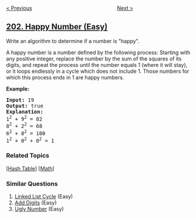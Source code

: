 <!--|This file generated by command(leetcode description); DO NOT EDIT.    |-->
<!--+----------------------------------------------------------------------+-->
<!--|@author    openset <openset.wang@gmail.com>                           |-->
<!--|@link      https://github.com/openset                                 |-->
<!--|@home      https://github.com/openset/leetcode                        |-->
<!--+----------------------------------------------------------------------+-->

[< Previous](https://github.com/openset/leetcode/tree/master/problems/bitwise-and-of-numbers-range "Bitwise AND of Numbers Range")
　　　　　　　　　　　　　　　　
[Next >](https://github.com/openset/leetcode/tree/master/problems/remove-linked-list-elements "Remove Linked List Elements")

## [202. Happy Number (Easy)](https://leetcode.com/problems/happy-number "快乐数")

<p>Write an algorithm to determine if a number is &quot;happy&quot;.</p>

<p>A happy number is a number defined by the following process: Starting with any positive integer, replace the number by the sum of the squares of its digits, and repeat the process until the number equals 1 (where it will stay), or it loops endlessly in a cycle which does not include 1. Those numbers for which this process ends in 1 are happy numbers.</p>

<p><strong>Example:&nbsp;</strong></p>

<pre>
<strong>Input:</strong> 19
<strong>Output:</strong> true
<strong>Explanation: 
</strong>1<sup>2</sup> + 9<sup>2</sup> = 82
8<sup>2</sup> + 2<sup>2</sup> = 68
6<sup>2</sup> + 8<sup>2</sup> = 100
1<sup>2</sup> + 0<sup>2</sup> + 0<sup>2</sup> = 1
</pre>

### Related Topics
  [[Hash Table](https://github.com/openset/leetcode/tree/master/tag/hash-table/README.md)]
  [[Math](https://github.com/openset/leetcode/tree/master/tag/math/README.md)]

### Similar Questions
  1. [Linked List Cycle](https://github.com/openset/leetcode/tree/master/problems/linked-list-cycle) (Easy)
  1. [Add Digits](https://github.com/openset/leetcode/tree/master/problems/add-digits) (Easy)
  1. [Ugly Number](https://github.com/openset/leetcode/tree/master/problems/ugly-number) (Easy)
